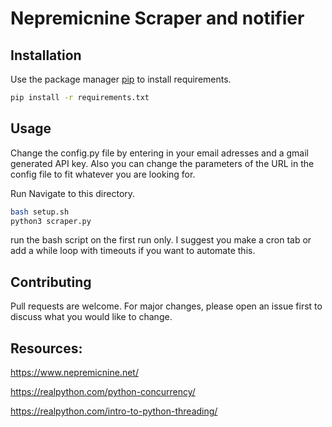 # Nepremicnine Scraper and notifier

## Installation

Use the package manager [pip](https://pip.pypa.io/en/stable/) to install requirements.

```bash
pip install -r requirements.txt
```

## Usage

Change the config.py file by entering in your email adresses and a gmail generated API key.
Also you can change the parameters of the URL in the config file to fit whatever you are looking for.

Run
Navigate to this directory.
```bash
bash setup.sh
python3 scraper.py
```
run the bash script on the first run only. I suggest you make a cron tab or add a while loop with timeouts if you want to automate this.
## Contributing
Pull requests are welcome. For major changes, please open an issue first to discuss what you would like to change.

## Resources:

https://www.nepremicnine.net/

https://realpython.com/python-concurrency/

https://realpython.com/intro-to-python-threading/

